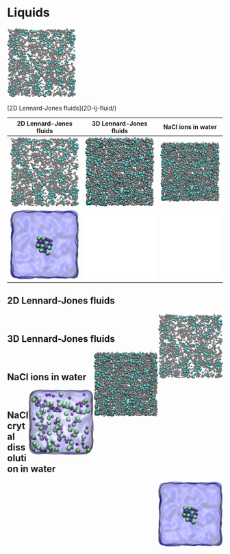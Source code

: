 # Liquids

<p float="left">
  <img src="2D-lj-fluid/2D-lj.jpg" width="32%" />
</p>
[2D Lennard-Jones fluids](2D-lj-fluid/)




2D Lennard-Jones fluids    |  3D Lennard-Jones fluids |  NaCl ions in water
:-------------------------:|:-------------------------:|:-------------------------:
![](2D-lj-fluid/2D-lj.jpg)  |  ![](3D-lj-fluid/3D-lj.jpg) |  ![](3D-lj-fluid/3D-lj.jpg)
![](salt-dissolution-water/NaCldissolution.jpeg)  |  ![](white.jpg) |  ![](white.jpg)


## 2D Lennard-Jones fluids
<img align="right" width="30%" src="2D-lj-fluid/2D-lj.jpg">

&nbsp;

## 3D Lennard-Jones fluids
<img align="right" width="30%" src="3D-lj-fluid/3D-lj.jpg">

&nbsp;

## NaCl ions in water
<img align="right" width="30%" src="nacl-solution/nacl_solution_transparent.jpg">

&nbsp;

## NaCl crytal dissolution in water
<img align="right" width="30%" src="salt-dissolution-water/NaCldissolution.jpeg">
